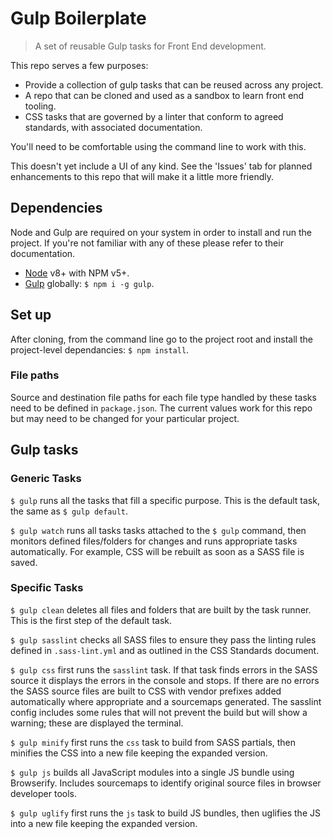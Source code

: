 # Gulp Boilerplate

> A set of reusable Gulp tasks for Front End development.

This repo serves a few purposes:

* Provide a collection of gulp tasks that can be reused across any project.
* A repo that can be cloned and used as a sandbox to learn front end tooling.
* CSS tasks that are governed by a linter that conform to agreed standards, with associated documentation.

You'll need to be comfortable using the command line to work with this.

This doesn't yet include a UI of any kind. See the 'Issues' tab for planned enhancements to this repo that will make it a little more friendly.


## Dependencies

Node and Gulp are required on your system in order to install and run the project. If you're not familiar with any of these please refer to their documentation.

* [Node](https://nodejs.org/en/) v8+ with NPM v5+.
* [Gulp](http://gulpjs.com/) globally: `$ npm i -g gulp`.


## Set up

After cloning, from the command line go to the project root and install the project-level dependancies: `$ npm install`.

### File paths

Source and destination file paths for each file type handled by these tasks need to be defined in `package.json`. The current values work for this repo but may need to be changed for your particular project.

## Gulp tasks

### Generic Tasks

`$ gulp` runs all the tasks that fill a specific purpose. This is the default task, the same as `$ gulp default`.

`$ gulp watch` runs all tasks tasks attached to the `$ gulp` command, then monitors defined files/folders for changes and runs appropriate tasks automatically. For example, CSS will be rebuilt as soon as a SASS file is saved.

### Specific Tasks

`$ gulp clean` deletes all files and folders that are built by the task runner. This is the first step of the default task.

`$ gulp sasslint` checks all SASS files to ensure they pass the linting rules defined in `.sass-lint.yml` and as outlined in the CSS Standards document.

`$ gulp css` first runs the `sasslint` task. If that task finds errors in the SASS source it displays the errors in the console and stops. If there are no errors the SASS source files are built to CSS with vendor prefixes added automatically where appropriate and a sourcemaps generated. The sasslint config includes some rules that will not prevent the build but will show a warning; these are displayed the terminal.

`$ gulp minify` first runs the `css` task to build from SASS partials, then minifies the CSS into a new file keeping the expanded version.

`$ gulp js` builds all JavaScript modules into a single JS bundle using Browserify. Includes sourcemaps to identify original source files in browser developer tools.

`$ gulp uglify` first runs the `js` task to build JS bundles, then uglifies the JS into a new file keeping the expanded version.
